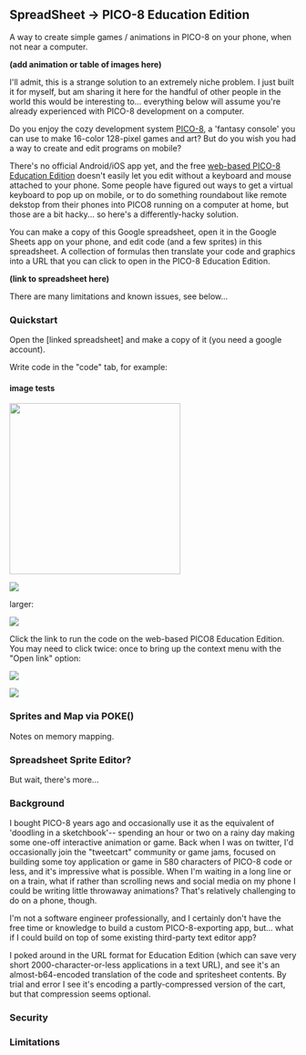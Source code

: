 ## SpreadSheet -> PICO-8 Education Edition

A way to create simple games / animations in PICO-8 on your phone, when not near a computer.

**(add animation or table of images here)**

I'll admit, this is a strange solution to an extremely niche problem. I just built it for myself, but am sharing it here for the handful of other people in the world this would be interesting to... everything below will assume you're already experienced with PICO-8 development on a computer.

Do you enjoy the cozy development system [PICO-8]([url](https://www.lexaloffle.com/pico-8.php)), a 'fantasy console' you can use to make 16-color 128-pixel games and art? But do you wish you had a way to create and edit programs on mobile?

There's no official Android/iOS app yet, and the free [web-based PICO-8 Education Edition](https://www.lexaloffle.com/bbs/?tid=47278) doesn't easily let you edit without a keyboard and mouse attached to your phone. Some people have figured out ways to get a virtual keyboard to pop up on mobile, or to do something roundabout like remote dekstop from their phones into PICO8 running on a computer at home, but those are a bit hacky... so here's a differently-hacky solution.

You can make a copy of this Google spreadsheet, open it in the Google Sheets app on your phone, and edit code (and a few sprites) in this spreadsheet. A collection of formulas then translate your code and graphics into a URL that you can click to open in the PICO-8 Education Edition.

**(link to spreadsheet here)**

There are many limitations and known issues, see below...

### Quickstart

Open the [linked spreadsheet] and make a copy of it (you need a google account).

Write code in the "code" tab, for example:

#### image tests

<img src="hello_code.PNG" width=300>

![](screenshots/hello_code_rsz.PNG)

larger:

![](screenshots/hello_code.PNG)

Click the link to run the code on the web-based PICO8 Education Edition. You may need to click twice: once to bring up the context menu with the "Open link" option:

![](screenshots/hello_link.PNG)

![](screenshots/hello_run.PNG)

### Sprites and Map via POKE()

Notes on memory mapping.

### Spreadsheet Sprite Editor?

But wait, there's more...


### Background

I bought PICO-8 years ago and occasionally use it as the equivalent of 'doodling in a sketchbook'-- spending an hour or two on a rainy day making some one-off interactive animation or game. Back when I was on twitter, I'd occasionally join the "tweetcart" community or game jams, focused on building some toy application or game in 580 characters of PICO-8 code or less, and it's impressive what is possible. When I'm waiting in a long line or on a train, what if rather than scrolling news and social media on my phone I could be writing little throwaway animations? That's relatively challenging to do on a phone, though.

I'm not a software engineer professionally, and I certainly don't have the free time or knowledge to build a custom PICO-8-exporting app, but... what if I could build on top of some existing third-party text editor app? 

I poked around in the URL format for Education Edition (which can save very short 2000-character-or-less applications in a text URL), and see it's an almost-b64-encoded translation of the code and spritesheet contents. By trial and error I see it's encoding a partly-compressed version of the cart, but that compression seems optional.

### Security


### Limitations
